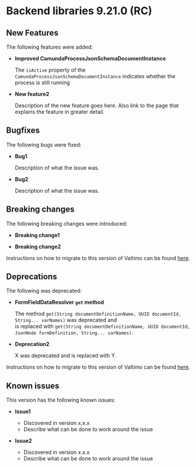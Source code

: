 # Backend libraries 9.21.0 (RC)

## New Features

The following features were added:

* **Improved CamundaProcessJsonSchemaDocumentInstance**

  The `isActive` property of the `CamundaProcessJsonSchemaDocumentInstance` indicates whether the process is still running

* **New feature2**

  Description of the new feature goes here.
  Also link to the page that explains the feature in greater detail.


## Bugfixes

The following bugs were fixed:

* **Bug1**

  Description of what the issue was.

* **Bug2**

  Description of what the issue was.

## Breaking changes

The following breaking changes were introduced:

* **Breaking change1**

* **Breaking change2**

Instructions on how to migrate to this version of Valtimo can be found [here](migration.md).

## Deprecations

The following was deprecated:

* **FormFieldDataResolver `get` method**

  The method `get(String documentDefinitionName, UUID documentId, String... varNames)` was deprecated and \
  is replaced with `get(String documentDefinitionName, UUID documentId, JsonNode formDefinition, String... varNames)`.

* **Deprecation2**

  X was deprecated and is replaced with Y.

Instructions on how to migrate to this version of Valtimo can be found [here](migration.md).

## Known issues

This version has the following known issues:

* **Issue1**
  * Discovered in version x.x.x
  * Describe what can be done to work around the issue

* **Issue2**
  * Discovered in version x.x.x
  * Describe what can be done to work around the issue

